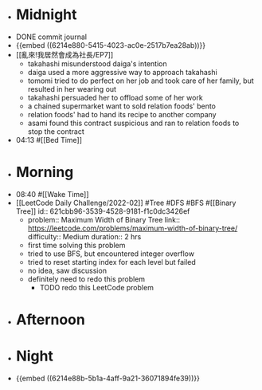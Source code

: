 - # Midnight
- DONE commit journal
- {{embed ((6214e880-5415-4023-ac0e-2517b7ea28ab))}}
- [[亂來!我居然會成為社長/EP7]]
	- takahashi misunderstood daiga's intention
	- daiga used a more aggressive way to approach takahashi
	- tomomi tried to do perfect on her job and took care of her family, but resulted in her wearing out
	- takahashi persuaded her to offload some of her work
	- a chained supermarket want to sold relation foods' bento
	- relation foods' had to hand its recipe to another company
	- asami found this contract suspicious and ran to relation foods to stop the contract
- 04:13 #[[Bed Time]]
- # Morning
- 08:40 #[[Wake Time]]
- [[LeetCode Daily Challenge/2022-02]] #Tree #DFS #BFS #[[Binary Tree]]
  id:: 621cbb96-3539-4528-9181-f1c0dc3426ef
	- problem:: Maximum Width of Binary Tree
	  link:: https://leetcode.com/problems/maximum-width-of-binary-tree/
	  difficulty:: Medium
	  duration:: 2 hrs
	- first time solving this problem
	- tried to use BFS, but encountered integer overflow
	- tried to reset starting index for each level but failed
	- no idea, saw discussion
	- definitely need to redo this problem
		- TODO redo this LeetCode problem
- # Afternoon
- # Night
- {{embed ((6214e88b-5b1a-4aff-9a21-36071894fe39))}}